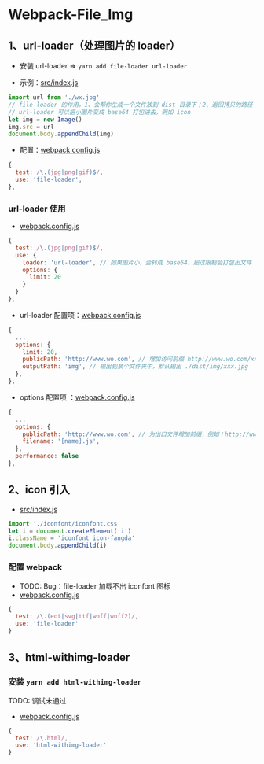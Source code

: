 # Webpack-File_Img

## 1、url-loader（处理图片的 loader）

- 安装 url-loader => `yarn add file-loader url-loader`

- 示例：[src/index.js](./../../file/1_webpack/3_webpack_file_img/1_project/src/index.js)

```js
import url from './wx.jpg'
// file-loader 的作用，1、会帮你生成一个文件放到 dist 目录下；2、返回拷贝的路径
// url-loader 可以把小图片变成 base64 打包进去，例如 icon
let img = new Image()
img.src = url
document.body.appendChild(img)
```

- 配置：[webpack.config.js](./../../file/1_webpack/3_webpack_file_img/1_project/webpack.config.js)

```js
{
  test: /\.(jpg|png|gif)$/,
  use: 'file-loader',
},
```

### url-loader 使用

- [webpack.config.js](./../../file/1_webpack/3_webpack_file_img/1_project/webpack.config.js)

```js
{
  test: /\.(jpg|png|gif)$/,
  use: {
    loader: 'url-loader', // 如果图片小，会转成 base64，超过限制会打包出文件
    options: {
      limit: 20
    }
  }
},
```

- url-loader 配置项：[webpack.config.js](./../../file/1_webpack/3_webpack_file_img/1_project/webpack.config.js)

```js
{
  ...
  options: {
    limit: 20,
    publicPath: 'http://www.wo.com', // 增加访问前缀 http://www.wo.com/xxx.jpg
    outputPath: 'img', // 输出到某个文件夹中，默认输出 ./dist/img/xxx.jpg
  },
},

```

- options 配置项 ：[webpack.config.js](./../../file/1_webpack/3_webpack_file_img/1_project/webpack.config.js)

```js
{
  ...
  options: {
    publicPath: 'http://www.wo.com', // 为出口文件增加前缀，例如：http://www.wo.com/xxx/main.26d2aa98.js
    filename: '[name].js',
  },
  performance: false
},

```

## 2、icon 引入

- [src/index.js](./../../file/1_webpack/3_webpack_file_img/1_project/src/index.js)

```js
import './iconfont/iconfont.css'
let i = document.createElement('i')
i.className = 'iconfont icon-fangda'
document.body.appendChild(i)
```

### 配置 webpack

- TODO: Bug：file-loader 加载不出 iconfont 图标
- [webpack.config.js](./../../file/1_webpack/3_webpack_file_img/1_project/webpack.config.js)

```js
{
  test: /\.(eot|svg|ttf|woff|woff2)/,
  use: 'file-loader'
}
```

## 3、html-withimg-loader

### 安装 `yarn add html-withimg-loader` 

TODO: 调试未通过

- [webpack.config.js](./../../file/1_webpack/3_webpack_file_img/1_project/webpack.config.js)

```js
{
  test: /\.html/,
  use: 'html-withimg-loader'
}
```